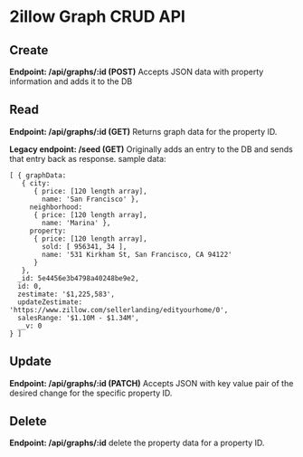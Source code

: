 # 2illow Graph CRUD API
## Create
**Endpoint: /api/graphs/:id (POST)**
Accepts JSON data with property information and adds it to the DB


## Read
**Endpoint: /api/graphs/:id (GET)**
Returns graph data for the property ID.

**Legacy endpoint: /seed (GET)**
Originally adds an entry to the DB and sends that entry back as response.
sample data:
```
[ { graphData: 
   { city: 
      { price: [120 length array],
        name: 'San Francisco' },
     neighborhood: 
      { price: [120 length array],
        name: 'Marina' },
     property: 
      { price: [120 length array],
        sold: [ 956341, 34 ],
        name: '531 Kirkham St, San Francisco, CA 94122' 
      } 
   },
  _id: 5e4456e3b4798a40248be9e2,
  id: 0,
  zestimate: '$1,225,583',
  updateZestimate: 'https://www.zillow.com/sellerlanding/edityourhome/0',
  salesRange: '$1.10M - $1.34M',
  __v: 0 
} ]
```
## Update
**Endpoint: /api/graphs/:id (PATCH)**
Accepts JSON with key value pair of the desired change for the specific property ID. 


## Delete
**Endpoint: /api/graphs/:id**
delete the property data for a property ID.

